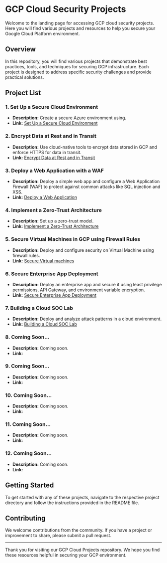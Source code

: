 # GCP Cloud Security Projects

Welcome to the landing page for accessing GCP cloud security projects. Here you will find various projects and resources to help you secure your Google Cloud Platform environment.

## Overview

In this repository, you will find various projects that demonstrate best practices, tools, and techniques for securing GCP infrastructure. Each project is designed to address specific security challenges and provide practical solutions.

## Project List

### 1. **Set Up a Secure Cloud Environment**
- **Description:** Create a secure Azure environment using.
- **Link:** [Set Up a Secure Cloud Environment](./GCP-Project_1.md)

### 2. **Encrypt Data at Rest and in Transit**
- **Description:** Use cloud-native tools to encrypt data stored in GCP and enforce HTTPS for data in transit.
- **Link:** [Encrypt Data at Rest and in Transit](./GCP-Project_2.md)

### 3. **Deploy a Web Application with a WAF**
- **Description:** Deploy a simple web app and configure a Web Application Firewall (WAF) to protect against common attacks like SQL injection and XSS.
- **Link:** [Deploy a Web Application](./GCP-Project_3.md)

### 4. **Implement a Zero-Trust Architecture**
- **Description:** Set up a zero-trust model.
- **Link:** [Implement a Zero-Trust Architecture](./GCP-Project_4.md)

### 5. **Secure Virtual Machines in GCP using Firewall Rules**
- **Description:** Deploy and configure security on Virtual Machine using firewall rules.
- **Link:** [Secure Virtual machines](./GCP-Project_5.md)

### 6. **Secure Enterprise App Deployment**
- **Description:** Deploy an enterprise app and secure it using least privilege permissions, API Gateway, and environment variable encryption.
- **Link:** [Secure Enterprise App Deployment](./GCP-Project_6.md)

### 7. **Building a Cloud SOC Lab**
- **Description:** Deploy and analyze attack patterns in a cloud environment.
- **Link:** [Building a Cloud SOC Lab](./GCP-Project_7.md)

### 8. **Coming Soon...**
- **Description:** Coming soon.
- **Link:** []()

### 9. **Coming Soon...**
- **Description:** Coming soon.
- **Link:** []()

### 10. **Coming Soon...**
- **Description:** Coming soon.
- **Link:** []()

### 11. **Coming Soon...**
- **Description:** Coming soon.
- **Link:** []()

### 12. **Coming Soon...**
- **Description:** Coming soon.
- **Link:** []()

## Getting Started

To get started with any of these projects, navigate to the respective project directory and follow the instructions provided in the README file.

## Contributing

We welcome contributions from the community. If you have a project or improvement to share, please submit a pull request.

---

Thank you for visiting our GCP Cloud Projects repository. We hope you find these resources helpful in securing your GCP environment.
